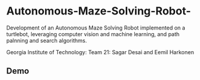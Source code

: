 # Autonomous-Maze-Solving-Robot-
Development of an Autonomous Maze Solving Robot implemented on a turtlebot, leveraging computer vision and machine learning, and path palnning and search algorithms. 

Georgia Institute of Technology: Team 21: Sagar Desai and Eemil Harkonen 

## Demo
